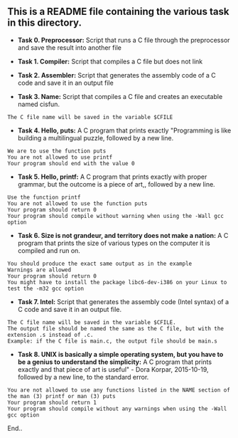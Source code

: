 ## This is a README file containing the various task in this directory. 

- **Task 0. Preprocessor:** Script that runs a C file through the preprocessor and save the result into another file

- **Task 1. Compiler:** Script that compiles a C file but does not link

- **Task 2. Assembler:** Script that generates the assembly code of a C code and save it in an output file

- **Task 3. Name:** Script that compiles a C file and creates an executable named cisfun.

```
The C file name will be saved in the variable $CFILE
```

- **Task 4. Hello, puts:** A C program that prints exactly "Programming is like building a multilingual puzzle, followed by a new line.

```
We are to use the function puts
You are not allowed to use printf
Your program should end with the value 0
```

- **Task 5. Hello, printf:** A C program that prints exactly with proper grammar, but the outcome is a piece of art,, followed by a new line.

```
Use the function printf
You are not allowed to use the function puts
Your program should return 0
Your program should compile without warning when using the -Wall gcc option
```

- **Task 6. Size is not grandeur, and territory does not make a nation:** A C program that prints the size of various types on the computer it is compiled and run on.

```
You should produce the exact same output as in the example
Warnings are allowed
Your program should return 0
You might have to install the package libc6-dev-i386 on your Linux to test the -m32 gcc option
```

- **Task 7. Intel:** Script that generates the assembly code (Intel syntax) of a C code and save it in an output file.

```
The C file name will be saved in the variable $CFILE.
The output file should be named the same as the C file, but with the extension .s instead of .c.
Example: if the C file is main.c, the output file should be main.s
```

- **Task 8. UNIX is basically a simple operating system, but you have to be a genius to understand the simplicity:** A C program that prints exactly and that piece of art is useful" - Dora Korpar, 2015-10-19, followed by a new line, to the standard error.

```
You are not allowed to use any functions listed in the NAME section of the man (3) printf or man (3) puts
Your program should return 1
Your program should compile without any warnings when using the -Wall gcc option
```

End..
